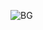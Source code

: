 ![BG](https://github.com/wildenza/Whimsy/assets/117548573/5ebe7ab5-150d-4d6b-a9a4-24062806a88c)



<p align="center">
 
